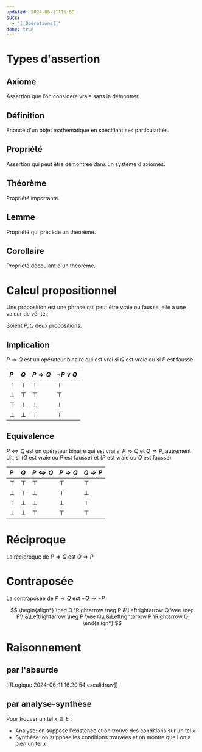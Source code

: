 ```yaml
---
updated: 2024-06-11T16:50
succ:
  - "[[Opérations]]"
done: true
---
```

# Types d'assertion
## Axiome
Assertion que l’on considère vraie sans la démontrer.

## Définition
Enoncé d'un objet mathématique en spécifiant ses particularités.

## Propriété
Assertion qui peut être démontrée dans un système d'axiomes.

## Théorème
Propriété importante.

## Lemme
Propriété qui précède un théorème.

## Corollaire
Propriété découlant d'un théorème.

# Calcul propositionnel
Une proposition est une phrase qui peut être vraie ou fausse, elle a une valeur de vérité.

Soient $P,Q$ deux propositions.

## Implication
$P \Rightarrow Q$ est un opérateur binaire qui est vrai si $Q$ est vraie ou si $P$ est fausse

| $P$    | $Q$    | $P \Rightarrow Q$ | $\neg P \vee Q$ |
| :----- | :----- | :---------------- | --------------- |
| $\top$ | $\top$ | $\top$            | $\top$          |
| $\bot$ | $\top$ | $\top$            | $\top$          |
| $\top$ | $\bot$ | $\bot$            | $\bot$          |
| $\bot$ | $\bot$ | $\top$            | $\top$          |

## Equivalence
$P \Leftrightarrow Q$ est un opérateur binaire qui est vrai si $P \Rightarrow Q$ et $Q \Rightarrow P$, autrement dit, si ($Q$ est vraie ou $P$ est fausse) et ($P$ est vraie ou $Q$ est fausse)

| $P$    | $Q$    | $P \Leftrightarrow Q$ | $P \Rightarrow Q$ | $Q \Rightarrow P$ |
| :----- | :----- | --------------------- | :---------------- | :---------------- |
| $\top$ | $\top$ | $\top$                | $\top$            | $\top$            |
| $\bot$ | $\top$ | $\bot$                | $\top$            | $\bot$            |
| $\top$ | $\bot$ | $\bot$                | $\bot$            | $\top$            |
| $\bot$ | $\bot$ | $\top$                | $\top$            | $\top$            |

# Réciproque
La réciproque de $P \Rightarrow Q$ est $Q \Rightarrow P$

# Contraposée
La contraposée de $P \Rightarrow Q$ est $\neg Q \Rightarrow \neg P$

$$
\begin{align*}
\neg Q \Rightarrow \neg P
&\Leftrightarrow Q \vee \neg P\\
&\Leftrightarrow \neg P \vee Q\\
&\Leftrightarrow P \Rightarrow Q
\end{align*}
$$

# Raisonnement
## par l'absurde
![[Logique 2024-06-11 16.20.54.excalidraw]]

## par analyse-synthèse
Pour trouver un tel $x \in E$ :
- Analyse: on suppose l'existence et on trouve des conditions sur un tel $x$
- Synthèse: on suppose les conditions trouvées et on montre que l'on a bien un tel $x$